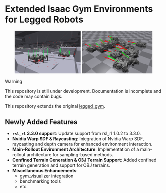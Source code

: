 # Extended Isaac Gym Environments for Legged Robots

<div align="center">
  <img src="doc/teaser1.png" alt="Terrain Navigation" width="42%" style="margin-right: 0%"/>
  <img src="doc/teaser2.png" alt="Multi-Robot Environment" width="45%"/>
</div>

> [!WARNING]
> This repository is still under development. Documentation is incomplete and the code may contain bugs.

This repository extends the original [legged_gym](https://github.com/leggedrobotics/legged_gym).

## Newly Added Features

- **`rsl_rl` 3.3.0 support**: Update support from rsl_rl 1.0.2 to 3.3.0.
- **Nvidia Warp SDF & Raycasting**: Integration of Nvidia Warp SDF, raycasting and depth camera for enhanced environment interaction.
- **Main-Rollout Environment Architecture**: Implementation of a main-rollout architecture for sampling-based methods.
- **Confined Terrain Generation & OBJ Terrain Support**: Added confined terrain generation and support for OBJ terrains.
- **Miscellaneous Enhancements**:
  - gym_visualizer integration
  - benchmarking tools
  - etc.
